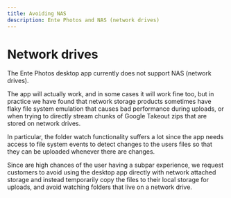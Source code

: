 ```yaml
---
title: Avoiding NAS
description: Ente Photos and NAS (network drives)
---
```


# Network drives

The Ente Photos desktop app currently does not support NAS (network drives).

The app will actually work, and in some cases it will work fine too, but in
practice we have found that network storage products sometimes have flaky file
system emulation that causes bad performance during uploads, or when trying to
directly stream chunks of Google Takeout zips that are stored on network drives.

In particular, the folder watch functionality suffers a lot since the app needs
access to file system events to detect changes to the users files so that they
can be uploaded whenever there are changes.

Since are high chances of the user having a subpar experience, we request
customers to avoid using the desktop app directly with network attached storage
and instead temporarily copy the files to their local storage for uploads, and
avoid watching folders that live on a network drive.

